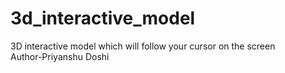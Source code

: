 # 3d_interactive_model
3D interactive model which will follow your cursor on the screen
<br>
Author-Priyanshu Doshi
